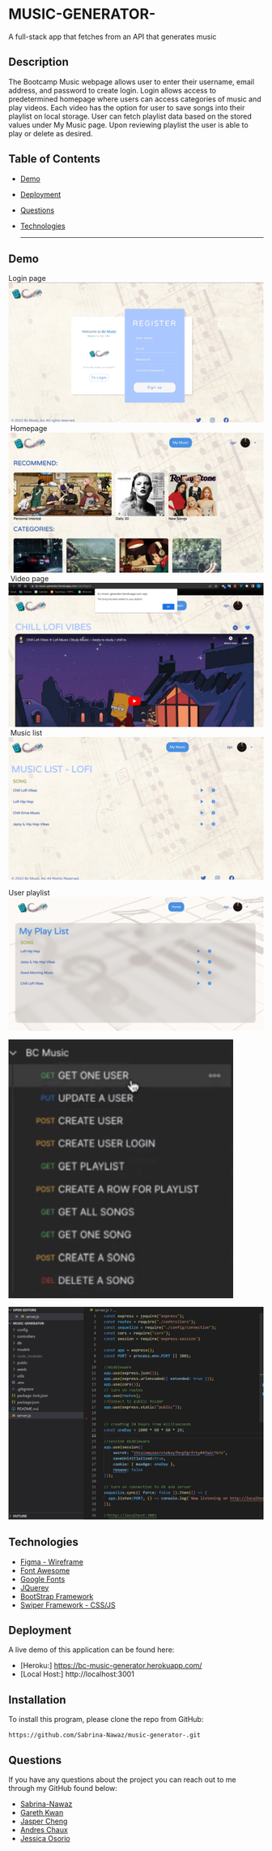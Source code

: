 # MUSIC-GENERATOR-
A full-stack app that fetches from an API that generates music

## Description
The Bootcamp Music webpage allows user to enter their username, email address, and password to create login. Login allows access to predetermined homepage where users can access categories of music and play videos. Each video has the option for user to save songs into their playlist on local storage. User can fetch playlist data based on the stored values under My Music page. Upon reviewing playlist the user is able to play or delete as desired.

## Table of Contents
  * [Demo](#demo)  
  * [Deployment](#deployment)
  * [Questions](#questions)
  * [Technologies](#Technologies)

    ***


## Demo

Login page
![image](./Assets/login.jpg)
​
Homepage
![image](./Assets/homepage.jpg)
​
Video page
![image](./Assets/video%20page.jpg)
​
Music list
![image](./Assets/music%20list.jpg)

User playlist
![image](./Assets/user%20playlist.jpg)
​

![routes](./Assets/postman.jpg)


![slack](./Assets/BCmusic.jpg)

## Technologies

- [Figma - Wireframe](https://www.figma.com/)
- [Font Awesome](https://fontawesome.com/)
- [Google Fonts](https://fonts.google.com/knowledge)
- [JQuerey](https://jquery.com/)
- [BootStrap Framework](https://getbootstrap.com/)
- [Swiper Framework - CSS/JS](https://swiperjs.com/)


## Deployment

A live demo of this application can be found here: 
 
- [Heroku:] https://bc-music-generator.herokuapp.com/
- [Local Host:] http://localhost:3001


## Installation

  To install this program, please clone the repo from GitHub: 
  
  ```
https://github.com/Sabrina-Nawaz/music-generator-.git
  ```

  
## Questions

  If you have any questions about the project you can reach out to me through my GitHub found below:

- [Sabrina-Nawaz](https://github.com/Sabrina-Nawaz)
- [Gareth Kwan](https://github.com/Gareth-Kwan)
- [Jasper Cheng](https://github.com/Hpyorange)
- [Andres Chaux](https://github.com/andres192x)
- [Jessica Osorio](https://github.com/osorioj88) 
